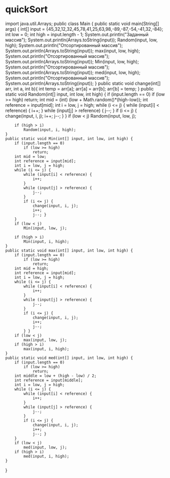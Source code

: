 # quickSort

import java.util.Arrays;
public class Main {
    public static void main(String[] args) {
        int[] input = {45,32,12,32,45,78,41,25,63,98,-89,-87,-54,-41,32,-84};
        int low = 0;
        int high = input.length - 1;
        System.out.println("Заданный массив");
        System.out.println(Arrays.toString(input));
        Random(input, low, high);
        System.out.println("Отсортированный массив");
        System.out.println(Arrays.toString(input));
        max(input, low, high);
        System.out.println("Отсортированный массив");
        System.out.println(Arrays.toString(input));
        Min(input, low, high);
        System.out.println("Отсортированный массив");
        System.out.println(Arrays.toString(input));
        med(input, low, high);
        System.out.println("Отсортированный массив");
        System.out.println(Arrays.toString(input));
    }
    public static void change(int[] arr, int a, int b){
        int temp = arr[a];
        arr[a] = arr[b];
        arr[b] = temp;
    }
    public static void Random(int[] input, int low, int high) {
        if (input.length == 0)
            if (low >= high)
                return;
        int mid = (int) (low + Math.random()*(high-low));
        int reference = input[mid];
        int i = low, j = high;
        while (i <= j) {
            while (input[i] < reference) {
                i++;
            }
            while (input[j] > reference) {
                j--;
            }
            if (i <= j) {
                change(input, i, j);
                i++;
                j--; }
        }
        if (low < j)
            Random(input, low, j);

        if (high > i)
            Random(input, i, high);
    }
    public static void Min(int[] input, int low, int high) {
        if (input.length == 0)
            if (low >= high)
                return;
        int mid = low;
        int reference = input[mid];
        int i = low, j = high;
        while (i <= j) {
            while (input[i] < reference) {
                i++;
            }
            while (input[j] > reference) {
                j--;
            }
            if (i <= j) {
                change(input, i, j);
                i++;
                j--; }
        }
        if (low < j)
            Min(input, low, j);

        if (high > i)
            Min(input, i, high);
    }
    public static void max(int[] input, int low, int high) {
        if (input.length == 0)
            if (low >= high)
                return;
        int mid = high;
        int reference = input[mid];
        int i = low, j = high;
        while (i <= j) {
            while (input[i] < reference) {
                i++;
            }
            while (input[j] > reference) {
                j--;
            }
            if (i <= j) {
                change(input, i, j);
                i++;
                j--;
            } }
        if (low < j)
            max(input, low, j);
        if (high > i)
            max(input, i, high);
    }
    public static void med(int[] input, int low, int high) {
        if (input.length == 0)
            if (low >= high)
                return;
        int middle = low + (high - low) / 2;
        int reference = input[middle];
        int i = low, j = high;
        while (i <= j) {
            while (input[i] < reference) {
                i++;
            }
            while (input[j] > reference) {
                j--;
            }
            if (i <= j) {
                change(input, i, j);
                i++;
                j--; }
        }
        if (low < j)
            med(input, low, j);
        if (high > i)
            med(input, i, high);
    }
}
